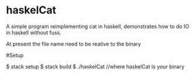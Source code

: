 # haskelCat
A simple program reimplementing cat in haskell, demonstrates how to do IO in haskell without fuss.

At present the file name need to be reative to the binary

#Setup

$ stack setup
$ stack build
$ ./haskelCat <yourFileName> //where haskelCat is your binary
